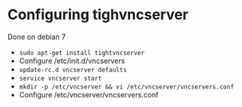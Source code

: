 # Configuring tighvncserver 

Done on debian 7

   * `sudo apt-get install tightvncserver`
   * Configure /etc/init.d/vncservers
   * `update-rc.d vncserver defaults`
   * `service vncserver start`
   * `mkdir -p /etc/vncserver && vi /etc/vncserver/vncservers.conf`
   * Configure /etc/vncserver/vncservers.conf
